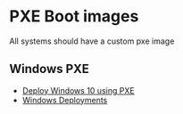 # PXE Boot images
All systems should have a custom pxe image

## Windows PXE
- [Deploy Windows 10 using PXE](https://docs.microsoft.com/en-us/windows/deployment/deploy-windows-cm/deploy-windows-10-using-pxe-and-configuration-manager)
- [Windows Deployments](https://docs.microsoft.com/en-us/windows/deployment/windows-10-deployment-scenarios)
